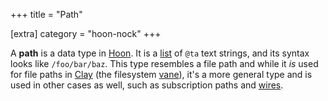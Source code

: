 +++
title = "Path"

[extra]
category = "hoon-nock"
+++

A **path** is a data type in [Hoon](/reference/glossary/hoon). It is a
[list](/reference/glossary/list) of `@ta` text strings, and its syntax looks
like `/foo/bar/baz`. This type resembles a file path and while it *is* used for
file paths in [Clay](/reference/glossary/clay) (the filesystem
[vane](/reference/glossary/vane)), it's a more general type and is used in other
cases as well, such as subscription paths and [wires](/reference/gossary/wire).
